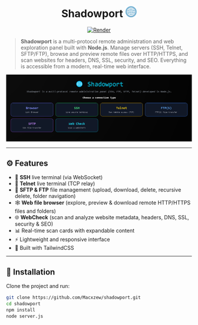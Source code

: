 <h1 align="center">Shadowport <img src="https://github.com/Macxzew/Shadowport/blob/main/assets/net.gif" width="30px" /></h1>

<p align="center">
  <a href="https://shadowport.onrender.com/">
    <img alt="Render" src="https://img.shields.io/badge/live%20demo-render-purple?logo=glitch">
  </a>
</p>

> **Shadowport** is a multi-protocol remote administration and web exploration panel built with **Node.js**. Manage servers (SSH, Telnet, SFTP/FTP), browse and preview remote files over HTTP/HTTPS, and scan websites for headers, DNS, SSL, security, and SEO. Everything is accessible from a modern, real-time web interface.

<img alt="Shadowport UI" src="/assets/ui.png" width="1000"/>

---

## ⚙️ Features

- 🔐 **SSH** live terminal (via WebSocket)
- 📡 **Telnet** live terminal (TCP relay)
- 📂 **SFTP & FTP** file management (upload, download, delete, recursive delete, folder navigation)
- 🕸️ **Web file browser** (explore, preview & download remote HTTP/HTTPS files and folders)
- 🌐 **WebCheck** (scan and analyze website metadata, headers, DNS, SSL, security & SEO)
- 📊 Real-time scan cards with expandable content
- ⚡ Lightweight and responsive interface
- 🎨 Built with TailwindCSS

---

## 🚀 Installation

Clone the project and run:

```bash
git clone https://github.com/Macxzew/shadowport.git
cd shadowport
npm install
node server.js
